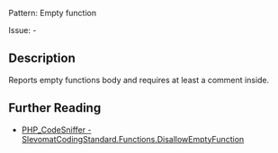 Pattern: Empty function

Issue: -

## Description

Reports empty functions body and requires at least a comment inside.

## Further Reading

* [PHP_CodeSniffer - SlevomatCodingStandard.Functions.DisallowEmptyFunction](https://github.com/slevomat/coding-standard/blob/master/doc/functions.md#slevomatcodingstandardfunctionsdisallowemptyfunction)